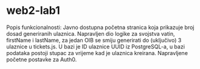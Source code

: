 # web2-lab1

Popis funkcionalnosti:
Javno dostupna početna stranica koja prikazuje broj dosad generiranih ulaznica.
Napravljen dio logike za svojstva vatin, firstName i lastName, za jedan OIB se smiju generirati do (uključivo) 3 ulaznice u tickets.js.
U bazi je ID ulaznice UUID iz PostgreSQL-a, u bazi podataka postoji stupac za vrijeme kad je ulaznica kreirana.
Napravljene početne postavke za Auth0.